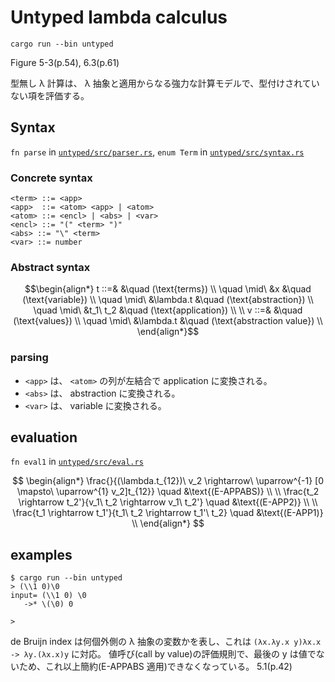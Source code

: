 # Untyped lambda calculus

```
cargo run --bin untyped
```

Figure 5-3(p.54), 6.3(p.61)

型無し λ 計算は、 λ 抽象と適用からなる強力な計算モデルで、型付けされていない項を評価する。

## Syntax

`fn parse` in [`untyped/src/parser.rs`](https://github.com/kisepichu/tapl-rs/blob/main/untyped/src/parser.rs), `enum Term` in [`untyped/src/syntax.rs`](https://github.com/kisepichu/tapl-rs/blob/main/untyped/src/syntax.rs)

### Concrete syntax

```bnf
<term> ::= <app>
<app>  ::= <atom> <app> | <atom>
<atom> ::= <encl> | <abs> | <var>
<encl> ::= "(" <term> ")"
<abs> ::= "\" <term>
<var> ::= number
```

### Abstract syntax

```math
\begin{align*}
t ::=&   &\quad (\text{terms}) \\
  \quad \mid\ &x &\quad (\text{variable}) \\
  \quad \mid\ &\lambda.t &\quad (\text{abstraction}) \\
  \quad \mid\ &t_1\ t_2 &\quad (\text{application}) \\
  \\
v ::=&   &\quad (\text{values}) \\
  \quad \mid\ &\lambda.t &\quad (\text{abstraction value}) \\
\end{align*}
```

### parsing

- `<app>` は、 `<atom>` の列が左結合で application に変換される。
- `<abs>` は、 abstraction に変換される。
- `<var>` は、 variable に変換される。

## evaluation

`fn eval1` in [`untyped/src/eval.rs`](https://github.com/kisepichu/tapl-rs/blob/main/untyped/src/eval.rs)

$$
\begin{align*}
\frac{}{(\lambda.t_{12})\ v_2 \rightarrow\ \uparrow^{-1} [0 \mapsto\ \uparrow^{1} v_2]t_{12}} \quad &\text{(E-APPABS)} \\
\\
\frac{t_2 \rightarrow t_2'}{v_1\ t_2 \rightarrow v_1\ t_2'} \quad &\text{(E-APP2)} \\
\\
\frac{t_1 \rightarrow t_1'}{t_1\ t_2 \rightarrow t_1'\ t_2} \quad &\text{(E-APP1)} \\
\end{align*}
$$

## examples

```
$ cargo run --bin untyped
> (\\1 0)\0
input= (\\1 0) \0
   ->* \(\0) 0

>
```

de Bruijn index は何個外側の λ 抽象の変数かを表し、これは `(λx.λy.x y)λx.x -> λy.(λx.x)y` に対応。
値呼び(call by value)の評価規則で、最後の y は値でないため、これ以上簡約(E-APPABS 適用)できなくなっている。 5.1(p.42)
